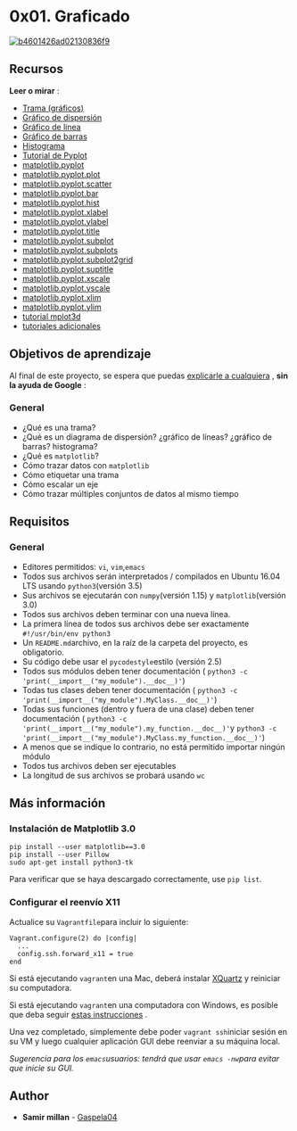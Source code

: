 <h1 class="gap"><font style="vertical-align: inherit;"><font style="vertical-align: inherit;">0x01. </font><font style="vertical-align: inherit;">Graficado</font></font></h1>

<article id="description" class="gap formatted-content">
    <p><a href="https://ibb.co/d6DrMjL"><img src="https://i.ibb.co/0Zrc2mF/b4601426ad02130836f9.jpg" alt="b4601426ad02130836f9" border="0"></a></p>

<h2><font style="vertical-align: inherit;"><font style="vertical-align: inherit;">Recursos</font></font></h2>

<p><strong><font style="vertical-align: inherit;"><font style="vertical-align: inherit;">Leer o mirar</font></font></strong><font style="vertical-align: inherit;"><font style="vertical-align: inherit;"> :</font></font></p>

<ul>
<li><a href="/rltoken/U-55m7o6No-_W4OJP-oTCg" title="Trama (gráficos)" target="_blank"><font style="vertical-align: inherit;"><font style="vertical-align: inherit;">Trama (gráficos)</font></font></a> </li>
<li><a href="/rltoken/ewQvwktgrnrccqp9PInBpQ" title="Gráfico de dispersión" target="_blank"><font style="vertical-align: inherit;"><font style="vertical-align: inherit;">Gráfico de dispersión</font></font></a> </li>
<li><a href="/rltoken/nUnDxiEeIAMxoV0Vk9dsOg" title="Gráfico de linea" target="_blank"><font style="vertical-align: inherit;"><font style="vertical-align: inherit;">Gráfico de linea</font></font></a> </li>
<li><a href="/rltoken/YZcEmsWNuQcQXYqzfyBfPg" title="Gráfico de barras" target="_blank"><font style="vertical-align: inherit;"><font style="vertical-align: inherit;">Gráfico de barras</font></font></a> </li>
<li><a href="/rltoken/7icFpl6tgO6OvwSvee0S2Q" title="Histograma" target="_blank"><font style="vertical-align: inherit;"><font style="vertical-align: inherit;">Histograma</font></font></a> </li>
<li><a href="/rltoken/9GES4KAFhBUOKYj9BI9vgQ" title="Tutorial de Pyplot" target="_blank"><font style="vertical-align: inherit;"><font style="vertical-align: inherit;">Tutorial de Pyplot</font></font></a> </li>
<li><a href="/rltoken/GaHr4hgXE3LE3skZDGH2pQ" title="matplotlib.pyplot" target="_blank"><font style="vertical-align: inherit;"><font style="vertical-align: inherit;">matplotlib.pyplot</font></font></a> </li>
<li><a href="/rltoken/IUhQVdCg4MaCdUFEOuaXig" title="matplotlib.pyplot.plot" target="_blank"><font style="vertical-align: inherit;"><font style="vertical-align: inherit;">matplotlib.pyplot.plot</font></font></a> </li>
<li><a href="/rltoken/oZ9O1frltXpknQLJGalGPg" title="matplotlib.pyplot.scatter" target="_blank"><font style="vertical-align: inherit;"><font style="vertical-align: inherit;">matplotlib.pyplot.scatter</font></font></a> </li>
<li><a href="/rltoken/gqW7RjVdB5G3WtuzJTcdew" title="matplotlib.pyplot.bar" target="_blank"><font style="vertical-align: inherit;"><font style="vertical-align: inherit;">matplotlib.pyplot.bar</font></font></a> </li>
<li><a href="/rltoken/K-yG7lADPJCb_FSWyOGerA" title="matplotlib.pyplot.hist" target="_blank"><font style="vertical-align: inherit;"><font style="vertical-align: inherit;">matplotlib.pyplot.hist</font></font></a> </li>
<li><a href="/rltoken/jhcagbtOr5Xq98SmXs8WTQ" title="matplotlib.pyplot.xlabel" target="_blank"><font style="vertical-align: inherit;"><font style="vertical-align: inherit;">matplotlib.pyplot.xlabel</font></font></a> </li>
<li><a href="/rltoken/jxrkMnJZTqhaRuvfIal5hQ" title="matplotlib.pyplot.ylabel" target="_blank"><font style="vertical-align: inherit;"><font style="vertical-align: inherit;">matplotlib.pyplot.ylabel</font></font></a> </li>
<li><a href="/rltoken/5yPCtvA_2CSecHenfen8cQ" title="matplotlib.pyplot.title" target="_blank"><font style="vertical-align: inherit;"><font style="vertical-align: inherit;">matplotlib.pyplot.title</font></font></a> </li>
<li><a href="/rltoken/ex_hmQCXTo2gHAbUFfPTyw" title="matplotlib.pyplot.subplot" target="_blank"><font style="vertical-align: inherit;"><font style="vertical-align: inherit;">matplotlib.pyplot.subplot</font></font></a> </li>
<li><a href="/rltoken/3465mnzNsJp36kpDEd7tCA" title="matplotlib.pyplot.subplots" target="_blank"><font style="vertical-align: inherit;"><font style="vertical-align: inherit;">matplotlib.pyplot.subplots</font></font></a> </li>
<li><a href="/rltoken/6AIYCbwzqy67xdvhSzj1Aw" title="matplotlib.pyplot.subplot2grid" target="_blank"><font style="vertical-align: inherit;"><font style="vertical-align: inherit;">matplotlib.pyplot.subplot2grid</font></font></a> </li>
<li><a href="/rltoken/S5YwnEoLjpTYGDz5VryX6w" title="matplotlib.pyplot.suptitle" target="_blank"><font style="vertical-align: inherit;"><font style="vertical-align: inherit;">matplotlib.pyplot.suptitle</font></font></a> </li>
<li><a href="/rltoken/Gy6aJCznMv4uSNn2LWS6rg" title="matplotlib.pyplot.xscale" target="_blank"><font style="vertical-align: inherit;"><font style="vertical-align: inherit;">matplotlib.pyplot.xscale</font></font></a> </li>
<li><a href="/rltoken/XmLFrfjIS2WnwnjumbHLrg" title="matplotlib.pyplot.yscale" target="_blank"><font style="vertical-align: inherit;"><font style="vertical-align: inherit;">matplotlib.pyplot.yscale</font></font></a> </li>
<li><a href="/rltoken/1zKdiptFjaMmbv8iqBVY1Q" title="matplotlib.pyplot.xlim" target="_blank"><font style="vertical-align: inherit;"><font style="vertical-align: inherit;">matplotlib.pyplot.xlim</font></font></a> </li>
<li><a href="/rltoken/NDvu8opoi1B_uhJjB8SA0g" title="matplotlib.pyplot.ylim" target="_blank"><font style="vertical-align: inherit;"><font style="vertical-align: inherit;">matplotlib.pyplot.ylim</font></font></a> </li>
<li><a href="/rltoken/ENFsqb4q1lbSwCEUgTAt0Q" title="tutorial mplot3d" target="_blank"><font style="vertical-align: inherit;"><font style="vertical-align: inherit;">tutorial mplot3d</font></font></a> </li>
<li><a href="/rltoken/-4sdqeB5ey_3u3htSZZQpw" title="tutoriales adicionales" target="_blank"><font style="vertical-align: inherit;"><font style="vertical-align: inherit;">tutoriales adicionales</font></font></a> </li>
</ul>

<h2><font style="vertical-align: inherit;"><font style="vertical-align: inherit;">Objetivos de aprendizaje</font></font></h2>

<p><font style="vertical-align: inherit;"><font style="vertical-align: inherit;">Al final de este proyecto, se espera que puedas </font></font><a href="/rltoken/oQ6li7Utiqkpvpumq8orbg" title="explicar a cualquiera" target="_blank"><font style="vertical-align: inherit;"><font style="vertical-align: inherit;">explicarle a cualquiera</font></font></a><font style="vertical-align: inherit;"><font style="vertical-align: inherit;"> , </font></font><strong><font style="vertical-align: inherit;"><font style="vertical-align: inherit;">sin la ayuda de Google</font></font></strong><font style="vertical-align: inherit;"><font style="vertical-align: inherit;"> :</font></font></p>

<h3><font style="vertical-align: inherit;"><font style="vertical-align: inherit;">General</font></font></h3>

<ul>
<li><font style="vertical-align: inherit;"><font style="vertical-align: inherit;">¿Qué es una trama?</font></font></li>
<li><font style="vertical-align: inherit;"><font style="vertical-align: inherit;">¿Qué es un diagrama de dispersión? </font><font style="vertical-align: inherit;">¿gráfico de líneas? </font><font style="vertical-align: inherit;">¿gráfico de barras? </font><font style="vertical-align: inherit;">histograma?</font></font></li>
<li><font style="vertical-align: inherit;"><font style="vertical-align: inherit;">¿Qué es </font></font><code>matplotlib</code><font style="vertical-align: inherit;"><font style="vertical-align: inherit;">?</font></font></li>
<li><font style="vertical-align: inherit;"><font style="vertical-align: inherit;">Cómo trazar datos con </font></font><code>matplotlib</code></li>
<li><font style="vertical-align: inherit;"><font style="vertical-align: inherit;">Cómo etiquetar una trama</font></font></li>
<li><font style="vertical-align: inherit;"><font style="vertical-align: inherit;">Cómo escalar un eje</font></font></li>
<li><font style="vertical-align: inherit;"><font style="vertical-align: inherit;">Cómo trazar múltiples conjuntos de datos al mismo tiempo</font></font></li>
</ul>

<h2><font style="vertical-align: inherit;"><font style="vertical-align: inherit;">Requisitos</font></font></h2>

<h3><font style="vertical-align: inherit;"><font style="vertical-align: inherit;">General</font></font></h3>

<ul>
<li><font style="vertical-align: inherit;"><font style="vertical-align: inherit;">Editores permitidos: </font></font><code>vi</code><font style="vertical-align: inherit;"><font style="vertical-align: inherit;">, </font></font><code>vim</code><font style="vertical-align: inherit;"><font style="vertical-align: inherit;">,</font></font><code>emacs</code></li>
<li><font style="vertical-align: inherit;"><font style="vertical-align: inherit;">Todos sus archivos serán interpretados / compilados en Ubuntu 16.04 LTS usando </font></font><code>python3</code><font style="vertical-align: inherit;"><font style="vertical-align: inherit;">(versión 3.5)</font></font></li>
<li><font style="vertical-align: inherit;"><font style="vertical-align: inherit;">Sus archivos se ejecutarán con </font></font><code>numpy</code><font style="vertical-align: inherit;"><font style="vertical-align: inherit;">(versión 1.15) y </font></font><code>matplotlib</code><font style="vertical-align: inherit;"><font style="vertical-align: inherit;">(versión 3.0)</font></font></li>
<li><font style="vertical-align: inherit;"><font style="vertical-align: inherit;">Todos sus archivos deben terminar con una nueva línea.</font></font></li>
<li><font style="vertical-align: inherit;"><font style="vertical-align: inherit;">La primera línea de todos sus archivos debe ser exactamente </font></font><code>#!/usr/bin/env python3</code></li>
<li><font style="vertical-align: inherit;"><font style="vertical-align: inherit;">Un </font></font><code>README.md</code><font style="vertical-align: inherit;"><font style="vertical-align: inherit;">archivo, en la raíz de la carpeta del proyecto, es obligatorio.</font></font></li>
<li><font style="vertical-align: inherit;"><font style="vertical-align: inherit;">Su código debe usar el </font></font><code>pycodestyle</code><font style="vertical-align: inherit;"><font style="vertical-align: inherit;">estilo (versión 2.5)</font></font></li>
<li><font style="vertical-align: inherit;"><font style="vertical-align: inherit;">Todos sus módulos deben tener documentación ( </font></font><code>python3 -c 'print(__import__("my_module").__doc__)'</code><font style="vertical-align: inherit;"><font style="vertical-align: inherit;">)</font></font></li>
<li><font style="vertical-align: inherit;"><font style="vertical-align: inherit;">Todas tus clases deben tener documentación ( </font></font><code>python3 -c 'print(__import__("my_module").MyClass.__doc__)'</code><font style="vertical-align: inherit;"><font style="vertical-align: inherit;">)</font></font></li>
<li><font style="vertical-align: inherit;"><font style="vertical-align: inherit;">Todas sus funciones (dentro y fuera de una clase) deben tener documentación ( </font></font><code>python3 -c 'print(__import__("my_module").my_function.__doc__)'</code><font style="vertical-align: inherit;"><font style="vertical-align: inherit;">y </font></font><code>python3 -c 'print(__import__("my_module").MyClass.my_function.__doc__)'</code><font style="vertical-align: inherit;"><font style="vertical-align: inherit;">)</font></font></li>
<li><font style="vertical-align: inherit;"><font style="vertical-align: inherit;">A menos que se indique lo contrario, no está permitido importar ningún módulo</font></font></li>
<li><font style="vertical-align: inherit;"><font style="vertical-align: inherit;">Todos tus archivos deben ser ejecutables</font></font></li>
<li><font style="vertical-align: inherit;"><font style="vertical-align: inherit;">La longitud de sus archivos se probará usando </font></font><code>wc</code></li>
</ul>

<h2><font style="vertical-align: inherit;"><font style="vertical-align: inherit;">Más información</font></font></h2>

<h3><font style="vertical-align: inherit;"><font style="vertical-align: inherit;">Instalación de Matplotlib 3.0</font></font></h3>

<pre><code>pip install --user matplotlib==3.0<font></font>
pip install --user Pillow<font></font>
sudo apt-get install python3-tk<font></font>
</code></pre>

<p><font style="vertical-align: inherit;"><font style="vertical-align: inherit;">Para verificar que se haya descargado correctamente, use </font></font><code>pip list</code><font style="vertical-align: inherit;"><font style="vertical-align: inherit;">.</font></font></p>

<h3><font style="vertical-align: inherit;"><font style="vertical-align: inherit;">Configurar el reenvío X11</font></font></h3>

<p><font style="vertical-align: inherit;"><font style="vertical-align: inherit;">Actualice su </font></font><code>Vagrantfile</code><font style="vertical-align: inherit;"><font style="vertical-align: inherit;">para incluir lo siguiente:</font></font></p>

<pre><code>Vagrant.configure(2) do |config|<font></font>
  ...<font></font>
  config.ssh.forward_x11 = true<font></font>
end<font></font>
</code></pre>

<p><font style="vertical-align: inherit;"><font style="vertical-align: inherit;">Si está ejecutando </font></font><code>vagrant</code><font style="vertical-align: inherit;"><font style="vertical-align: inherit;">en una Mac, deberá instalar </font></font><a href="/rltoken/OVdbL0nPcj2IXiTQoIBwAw" title="XQuartz" target="_blank"><font style="vertical-align: inherit;"><font style="vertical-align: inherit;">XQuartz</font></font></a><font style="vertical-align: inherit;"><font style="vertical-align: inherit;"> y reiniciar su computadora.</font></font></p>

<p><font style="vertical-align: inherit;"><font style="vertical-align: inherit;">Si está ejecutando </font></font><code>vagrant</code><font style="vertical-align: inherit;"><font style="vertical-align: inherit;">en una computadora con Windows, es posible que deba seguir </font></font><a href="/rltoken/uym8hjDS67MQXI3KTOF51A" title="estas instrucciones" target="_blank"><font style="vertical-align: inherit;"><font style="vertical-align: inherit;">estas instrucciones</font></font></a><font style="vertical-align: inherit;"><font style="vertical-align: inherit;"> .</font></font></p>

<p><font style="vertical-align: inherit;"><font style="vertical-align: inherit;">Una vez completado, simplemente debe poder </font></font><code>vagrant ssh</code><font style="vertical-align: inherit;"><font style="vertical-align: inherit;">iniciar sesión en su VM y luego cualquier aplicación GUI debe reenviar a su máquina local.</font></font></p>

<p><em><font style="vertical-align: inherit;"><font style="vertical-align: inherit;">Sugerencia para los </font></font><code>emacs</code><font style="vertical-align: inherit;"><font style="vertical-align: inherit;">usuarios: tendrá que usar </font></font><code>emacs -nw</code><font style="vertical-align: inherit;"><font style="vertical-align: inherit;">para evitar que inicie su GUI.</font></font></em></p>

  </article>

## Author
* **Samir millan** - [Gaspela04](https://github.com/Gaspela04)
